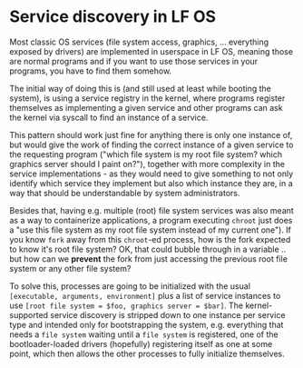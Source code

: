 # Service discovery in LF OS

Most classic OS services (file system access, graphics, ... everything exposed by drivers) are implemented in
userspace in LF OS, meaning those are normal programs and if you want to use those services in your programs,
you have to find them somehow.

The initial way of doing this is (and still used at least while booting the system), is using a service
registry in the kernel, where programs register themselves as implementing a given service and other programs
can ask the kernel via syscall to find an instance of a service.

This pattern should work just fine for anything there is only one instance of, but would give the work of
finding the correct instance of a given service to the requesting program ("which file system is my root file
system? which graphics server should I paint on?"), together with more complexity in the service
implementations - as they would need to give something to not only identify which service they implement but
also which instance they are, in a way that should be understandable by system administrators.

Besides that, having e.g. multiple (root) file system services was also meant as a way to containerize
applications, a program executing `chroot` just does a "use this file system as my root file system instead of
my current one"). If you know `fork` away from this `chroot`-ed process, how is the fork expected to know it's
root file system? OK, that could bubble through in a variable .. but how can we **prevent** the fork from just
accessing the previous root file system or any other file system?

To solve this, processes are going to be initialized with the usual `[executable, arguments, environment]`
plus a list of service instances to use `[root file system = $foo, graphics server = $bar]`. The
kernel-supported service discovery is stripped down to one instance per service type and intended only for
bootstrapping the system, e.g. everything that needs a `file system` waiting until a `file system` is
registered, one of the bootloader-loaded drivers (hopefully) registering itself as one at some point, which
then allows the other processes to fully initialize themselves.
